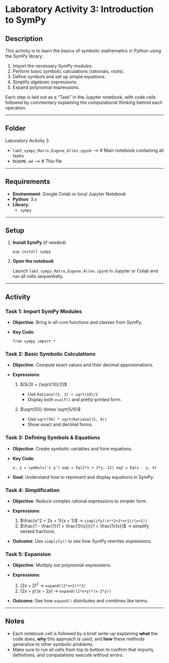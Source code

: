 # Laboratory Activity 3: Introduction to SymPy

## Description
This activity is to learn the basics of symbolic mathematics in Python using the SymPy library:

1. Import the necessary SymPy modules.
2. Perform basic symbolic calculations (rationals, roots).
3. Define symbols and set up simple equations.
4. Simplify algebraic expressions.
5. Expand polynomial expressions.

Each step is laid out as a “Task” in the Jupyter notebook, with code cells followed by commentary explaining the computational thinking behind each operation.

---

## Folder

Laboratory Activity 3

- `lab3_sympy_Matro,Eugene_Allen.ipynb` --> # Main notebook containing all tasks  
- `README.md` --> # This file  

---

## Requirements

- **Environment**: Google Colab or local Jupyter Notebook  
- **Python**: 3.x  
- **Library**:
  - `sympy`

---

## Setup

1. **Install SymPy** (if needed)  

   `
   pip install sympy
   `

3. **Open the notebook**

   Launch `lab3_sympy_Matro,Eugene_Allen.ipynb` in Jupyter or Colab and run all cells sequentially.

---

## Activity

### Task 1: Import SymPy Modules

* **Objective**: Bring in all core functions and classes from SymPy.
* **Key Code**:

  `
  from sympy import *
  `

### Task 2: Basic Symbolic Calculations

* **Objective**: Compute exact values and their decimal approximations.
* **Expressions**:

  1. $(5/3) + (\sqrt{10}/2)$

     * Use `Rational(5, 3) + sqrt(10)/2`
     * Display both `evalf()` and pretty‑printed form.
  2. $\sqrt{50} \times \sqrt{5/9}$

     * Use `sqrt(50) * sqrt(Rational(5, 9))`
     * Show exact and decimal forms.

### Task 3: Defining Symbols & Equations

* **Objective**: Create symbolic variables and form equations.
* **Key Code**:

  `
  x, y = symbols('x y')
  eq1 = Eq(2*x + 3*y, 12)
  eq2 = Eq(x - y, 4)
  `
* **Goal**: Understand how to represent and display equations in SymPy.

### Task 4: Simplification

* **Objective**: Reduce complex rational expressions to simpler form.
* **Expressions**:

  1. $\frac{x^2 + 2x + 1}{x + 1}$ → `simplify((x**2+2*x+1)/(x+1))`
  2. $\frac{1 - \frac{1}{1 + \frac{1}{x}}}{1 + \frac{1}{x}}$ → simplify nested fractions.
* **Outcome**: Use `simplify()` to see how SymPy rewrites expressions.

### Task 5: Expansion

* **Objective**: Multiply out polynomial expressions.
* **Expressions**:

  1. $(2x + 2)^2$ → `expand((2*x+2)**2)`
  2. $(2x + y)\,(x - 2y)$ → `expand((2*x+y)*(x-2*y))`
* **Outcome**: See how `expand()` distributes and combines like terms.

---

## Notes

* Each notebook cell is followed by a brief write-up explaining **what** the code does, **why** this approach is used, and **how** these methods generalize to other symbolic problems.
* Make sure to run all cells from top to bottom to confirm that imports, definitions, and computations execute without errors.
